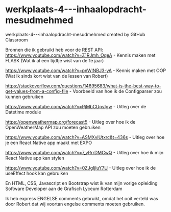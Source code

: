 # werkplaats-4---inhaalopdracht-mesudmehmed
werkplaats-4---inhaalopdracht-mesudmehmed created by GitHub Classroom

Bronnen die ik gebruikt heb voor de REST API: 
https://www.youtube.com/watch?v=Z1RJmh_OqeA - Kennis maken met FLASK (Wat ik al een tijdtje wist van de 1e jaar)

https://www.youtube.com/watch?v=pnWINBJ3-yA - Kennis maken met OOP (Wat ik sinds kort wist van de lessen van Robert)

https://stackoverflow.com/questions/14695683/what-is-the-best-way-to-get-values-from-a-config-file - Voorbeeld van hoe ik de Configparser zou kunnen gebruiken

https://www.youtube.com/watch?v=RjMbCUpvIgw - Uitleg over de Datetime module

https://openweathermap.org/forecast5 - Uitleg over hoe ik de OpenWeatherMap API zou moeten gebruiken

https://www.youtube.com/watch?v=ASMXviUtxrc&t=436s - Uitleg over hoe je een React Native app maakt met EXPO

https://www.youtube.com/watch?v=7_yRrrDMCwQ - Uitleg over hoe ik mijn React Native app kan stylen

https://www.youtube.com/watch?v=0ZJgIjIuY7U - Uitleg over hoe ik de useEffect hook kan gebruiken

En HTML, CSS, Javascript en Bootstrap wist ik van mijn vorige opleiding Software Developer aan de Grafisch Lyceum Rotterdam

Ik heb express ENGELSE comments gebruikt, omdat het ooit verteld was door Robert dat wij voortan engelse comments moeten gebruiken.
